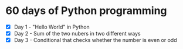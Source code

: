 # 60 days of Python programming

- [x] Day 1 - "Hello World" in Python 
- [x] Day 2 - Sum of the two nubers in two different ways 
- [x] Day 3 - Conditional that checks whether the number is even or odd
